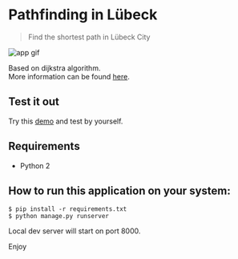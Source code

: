# Pathfinding in Lübeck 

> Find the shortest path in Lübeck City

![app gif](./static/img/screenshot1.png)

Based on dijkstra algorithm.  
More information can be found [here](https://en.wikipedia.org/wiki/Dijkstra%27s_algorithm#Pseudocode).

## Test it out

Try this [demo](https://pathfindyr.herokuapp.com/) and test by yourself.

## Requirements

- Python 2

## How to run this application on your system: 
 ```
 $ pip install -r requirements.txt
 $ python manage.py runserver
 ``` 
 Local dev server will start on port 8000.

 Enjoy